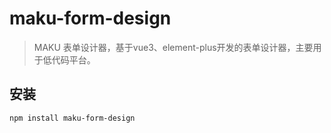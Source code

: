 # maku-form-design

> MAKU 表单设计器，基于vue3、element-plus开发的表单设计器，主要用于低代码平台。

## 安装

```bash
npm install maku-form-design
```
